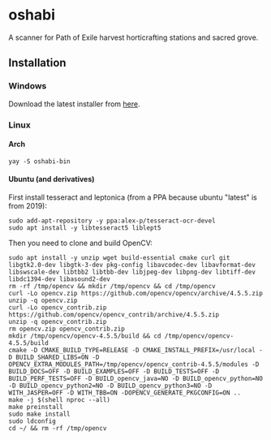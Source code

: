 # oshabi

A scanner for Path of Exile harvest horticrafting stations and sacred grove.

## Installation

### Windows

Download the latest installer from [here](https://github.com/Vilsol/oshabi/releases).

### Linux

#### Arch

```shell
yay -S oshabi-bin
```

#### Ubuntu (and derivatives)

First install tesseract and leptonica (from a PPA because ubuntu "latest" is from 2019):

```shell
sudo add-apt-repository -y ppa:alex-p/tesseract-ocr-devel
sudo apt install -y libtesseract5 liblept5
```

Then you need to clone and build OpenCV:

```shell
sudo apt install -y unzip wget build-essential cmake curl git libgtk2.0-dev libgtk-3-dev pkg-config libavcodec-dev libavformat-dev libswscale-dev libtbb2 libtbb-dev libjpeg-dev libpng-dev libtiff-dev libdc1394-dev libasound2-dev
rm -rf /tmp/opencv && mkdir /tmp/opencv && cd /tmp/opencv
curl -Lo opencv.zip https://github.com/opencv/opencv/archive/4.5.5.zip
unzip -q opencv.zip
curl -Lo opencv_contrib.zip https://github.com/opencv/opencv_contrib/archive/4.5.5.zip
unzip -q opencv_contrib.zip
rm opencv.zip opencv_contrib.zip
mkdir /tmp/opencv/opencv-4.5.5/build && cd /tmp/opencv/opencv-4.5.5/build
cmake -D CMAKE_BUILD_TYPE=RELEASE -D CMAKE_INSTALL_PREFIX=/usr/local -D BUILD_SHARED_LIBS=ON -D OPENCV_EXTRA_MODULES_PATH=/tmp/opencv/opencv_contrib-4.5.5/modules -D BUILD_DOCS=OFF -D BUILD_EXAMPLES=OFF -D BUILD_TESTS=OFF -D BUILD_PERF_TESTS=OFF -D BUILD_opencv_java=NO -D BUILD_opencv_python=NO -D BUILD_opencv_python2=NO -D BUILD_opencv_python3=NO -D WITH_JASPER=OFF -D WITH_TBB=ON -DOPENCV_GENERATE_PKGCONFIG=ON ..
make -j $(shell nproc --all)
make preinstall
sudo make install
sudo ldconfig
cd ~/ && rm -rf /tmp/opencv
```